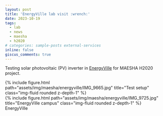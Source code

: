 ```yaml
---
layout: post
title: 'EnergyVille lab visit :wrench:'
date: 2023-10-19
tags:
  - lab
  - news
  - maesha
  - h2020
# categories: sample-posts external-services
inline: false
giscus_comments: true
---
```


Testing solar photovoltaic (PV) inverter in [EnergyVille](https://energyville.be/en/) for MAESHA H2020 project.

<div class="row">
    <div class="col-sm mt-3 mt-md-0">
        {% include figure.html path="assets/img/maesha/energyville/IMG_9665.jpg" title="Test setup" class="img-fluid rounded z-depth-1" %}
    </div>
    <div class="col-sm mt-3 mt-md-0">
        {% include figure.html path="assets/img/maesha/energyville/IMG_9725.jpg" title="EnergyVille campus" class="img-fluid rounded z-depth-1" %}
    </div>
</div>
<div class="caption">
    EnergyVille
</div>
